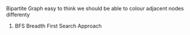 Bipartite Graph easy to think we should be able to colour adjacent nodes differenty
​
1. BFS Breadth First Search Approach